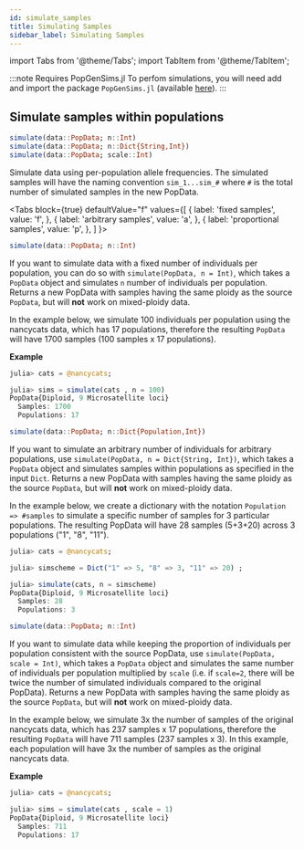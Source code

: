 ```yaml
---
id: simulate_samples
title: Simulating Samples
sidebar_label: Simulating Samples
---
```

import Tabs from '@theme/Tabs';
import TabItem from '@theme/TabItem';

:::note Requires PopGenSims.jl
To perfom simulations, you will need add and import the package `PopGenSims.jl` (available [here](https://github.com/pdimens/PopGenSims.jl)).
:::

## Simulate samples within populations
```julia
simulate(data::PopData; n::Int)
simulate(data::PopData; n::Dict{String,Int})
simulate(data::PopData; scale::Int)
```
Simulate data using per-population allele frequencies. The simulated samples will have the naming convention `sim_1...sim_#` where `#` is the total number of simulated samples in the new PopData.

<Tabs
  block={true}
  defaultValue="f"
  values={[
    { label: 'fixed samples', value: 'f', },
    { label: 'arbitrary samples', value: 'a', },
    { label: 'proportional samples', value: 'p', },
  ]
}>
<TabItem value="f">

```julia
simulate(data::PopData; n::Int)
```
If you want to simulate data with a fixed number of individuals per population, you can do so with `simulate(PopData, n = Int)`, which takes a `PopData` object and simulates `n` number of individuals per population. Returns a new PopData with samples having the same ploidy as the source `PopData`, but will **not** work on mixed-ploidy data. 

In the example below, we simulate 100 individuals per
population using the nancycats data, which has 17 populations, therefore the resulting `PopData` will have 1700 samples (100 samples x 17 populations).

**Example**
```julia
julia> cats = @nancycats;

julia> sims = simulate(cats , n = 100)
PopData{Diploid, 9 Microsatellite loci}
  Samples: 1700
  Populations: 17
```

</TabItem>
<TabItem value="a">

```julia
simulate(data::PopData; n::Dict{Population,Int})
```
If you want to simulate an arbitrary number of individuals for arbitrary populations, use `simulate(PopData, n = Dict{String, Int})`, which takes a `PopData` object and simulates samples within populations as specified in the input `Dict`. Returns a new PopData with samples having the same ploidy as the source `PopData`, but will **not** work on mixed-ploidy data.

In the example below, we create a dictionary with the notation `Population => #samples` to simulate a specific number of samples for 3 particular populations. The resulting PopData will have 28 samples (5+3+20) across 3 populations ("1", "8", "11").

```julia
julia> cats = @nancycats;

julia> simscheme = Dict("1" => 5, "8" => 3, "11" => 20) ;

julia> simulate(cats, n = simscheme)
PopData{Diploid, 9 Microsatellite loci}
  Samples: 28
  Populations: 3
```

</TabItem>
<TabItem value="p">

```julia
simulate(data::PopData; n::Int)
```
If you want to simulate data while keeping the proportion of individuals per population consistent with the source PopData, use `simulate(PopData, scale = Int)`, which takes a `PopData` object and simulates the same number of individuals per population multiplied by `scale` (i.e. if `scale=2`, there will be twice the number of simulated individuals compared to the original PopData). Returns a new PopData with samples having the same ploidy as the source `PopData`, but will **not** work on mixed-ploidy data. 

In the example below, we simulate 3x the number of samples of the original nancycats data, which has 237 samples x 17 populations, therefore the resulting `PopData` will have 711 samples (237 samples x 3). In this example, each population will have 3x the number of samples as the original nancycats data.

**Example**
```julia
julia> cats = @nancycats;

julia> sims = simulate(cats , scale = 1)
PopData{Diploid, 9 Microsatellite loci}
  Samples: 711
  Populations: 17
```

</TabItem>
</Tabs>